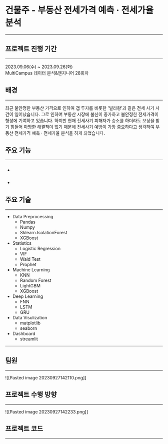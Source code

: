 # 건물주 - 부동산 전세가격 예측 · 전세가율 분석
---
## 프로젝트 진행 기간
---
2023.09.06(수) ~ 2023.09.26(화) <br>
MultiCampus 데이터 분석&엔지니어 28회차


## 배경
---
최근 불안정한 부동산 가격으로 인하여 갭 투자를 비롯한 '빌라왕'과 같은 전세 사기 사건이 일어났습니다. 그로 인하여 부동산 시장에 불신이 증가하고 불안정한 전세가격이 형성에 기여하고 있습니다. 하지만 현재 전세사기 피해자가 승소를 하더라도 보상을 받기 힘들어 마땅한 해결책이 없기 때문에 전세사기 예방이 가장 중요하다고 생각하여 부동산 전세가격 예측 · 전세가율 분석을 하게 되었습니다.

## 주요 기능
---
- ### 
- 

## 주요 기술
---
- Data Preprocessing
	- Pandas
	- Numpy
	- Sklearn.IsolationForest
	- XGBoost
- Statistics
	- Logistic Regression
	- VIF
	- Wald Test
	- Prophet
- Machine Learning
	- KNN
	- Random Forest
	- LightGBM
	- XGBoost
- Deep Learning
	- FNN
	- LSTM
	- GRU
- Data Visulization
	- matplotlib
	- seaborn
- Dashboard
	- streamlit
---
## 팀원
---
![[Pasted image 20230927142110.png]]

## 프로젝트 수행 방향
---
![[Pasted image 20230927142233.png]]
## 프로젝트 코드
---
